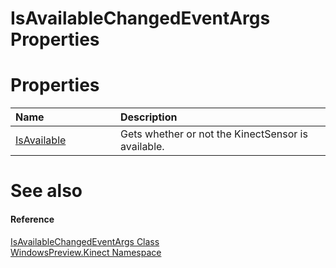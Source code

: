 IsAvailableChangedEventArgs Properties  
======================================  

<span id="publicpropertiesSection"></span>

Properties  
==========  

<table>
<colgroup>
<col width="30%" />
<col width="60%" />
</colgroup>
<thead>
<tr class="header">
<th align="left">Name</th>
<th align="left">Description</th>
</tr>
</thead>
<tbody>
<tr class="odd">
<td align="left"><a href="Properties/IsAvailable_Property.md">IsAvailable</a></td>
<td align="left">Gets whether or not the KinectSensor is available.</td>
</tr>
</tbody>
</table>

<span id="ID4EI"></span>

See also  
========  

<span id="ID4EK"></span>
#### Reference  

[IsAvailableChangedEventArgs Class](../IsAvailableChangedEventArgs.md)  
 [WindowsPreview.Kinect Namespace](../../Kinect.md)  



<!--Please do not edit the data in the comment block below.-->
<!--
TOCTitle : IsAvailableChangedEventArgs Properties
RLTitle : IsAvailableChangedEventArgs Properties
KeywordK : IsAvailableChangedEventArgs class, properties
KeywordA : Properties.T:WindowsPreview.Kinect.IsAvailableChangedEventArgs
AssetID : Properties.T:WindowsPreview.Kinect.IsAvailableChangedEventArgs
Locale : en-us
CommunityContent : 1
TargetOS : Windows
TopicType : kbSyntax
DocSet : K4Wv2
ProjType : K4Wv2Proj
Technology : Kinect for Windows
Product : Kinect for Windows SDK v2
productversion : 20
-->

